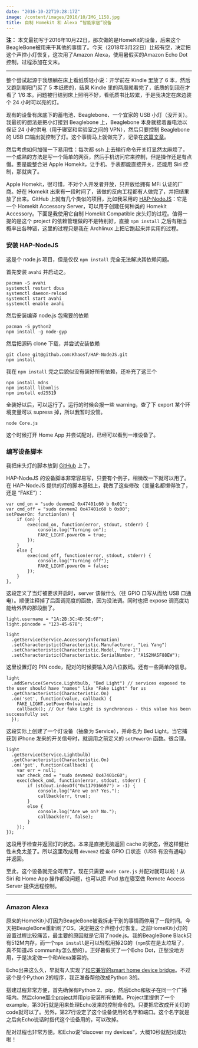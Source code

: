 ```yaml
---
date: "2016-10-22T19:28:17Z"
image: /content/images/2016/10/IMG_1158.jpg
title: 自制 Homekit 和 Alexa “智能家居”设备
---
```


__注：__ 本文最初写于2016年10月22日，那次做的是HomeKit的设备，后来这个BeagleBone被用来干其他的事情了。今天（2018年3月22日）比较有空，决定把这个声控小灯恢复，这次用了Amazon Alexa，使用暑假买的Amazon Echo Dot控制，过程添加在文末。

---

整个尝试起源于我想躺在床上看纸质轻小说：开学前在 Kindle 里放了 6 本，然后又跑到朝阳门买了 5 本纸质的，结果 Kindle 里的两周就看完了，纸质的到现在才看了 1/6 本。问题被归结到床上照明不好，看纸质书比较累，于是我决定在床边装个 24 小时可以亮的灯。

现有的设备有床底下的蓄电池、Beaglebone、一个宜家的 USB 小灯（没开关）。我最初的想法是把小灯接到 Beaglebone 上，Beaglebone 本身就接着蓄电池以保证 24 小时供电（用于寝室和实验室之间的 VPN），然后只要控制 Beaglebone 的 USB 口输出就控制了灯。这个事情马上就做完了，记录在[这篇文章](https://blog.yangl1996.com/control-beaglebone-black-usb-power-output/)。

然后考虑如何加强一下易用性：每次都 ssh 上去输行命令开关灯显然太麻烦了，一个成熟的方法是写一个简单的网页，然后手机访问它来控制，但是操作还是有点慢。要是能整合进 Apple Homekit，让手机、手表都能直接开关，还能用 Siri 控制，那就爽了。

Apple Homekit，很可惜，不对个人开发者开放，只开放给拥有 MFi 认证的厂商。好在 Homekit 出来有一段时间了，该做的反向工程都有人做完了，并把结果放了出来。GitHub 上就有几个类似的项目，比如我采用的 [HAP-NodeJS](https://github.com/KhaosT/HAP-NodeJS)：它是一个 Homekit Accessory Server，可以用于创建任何种类的 Homekit Accessory。下面是我使用它自制 Homekit Compatible 床头灯的过程。值得一提的是这个 project 的依赖管理做的不是特别好，直接 `npm install` 之后有相当概率出各种错，这里的过程只是我在 Archlinux 上把它跑起来并实用的过程。

### 安装 HAP-NodeJS

这是个 node.js 项目，但是仅仅 `npm install` 完全无法解决其依赖问题。

首先安装 `avahi` 并启动之。

```
pacman -S avahi
systemctl restart dbus
systemctl daemon-reload
systemctl start avahi
systemctl enable avahi 
```

然后安装编译 node.js 包需要的依赖

```
pacman -S python2
npm install -g node-gyp
```

然后把源码 clone 下载，并尝试安装依赖

```
git clone git@github.com:KhaosT/HAP-NodeJS.git
npm install
```

我在 `npm install` 完之后貌似没有装好所有依赖，还补充了这三个

```
npm install mdns
npm install libxmljs
npm install ed25519
```

全装好以后，可以运行了。运行的时候会报一些 warning，查了下 export 某个环境变量可以 supress 掉，所以我暂时没管。

```
node Core.js
```

这个时候打开 Home App 并尝试配对，已经可以看到一堆设备了。

### 编写设备脚本

我把床头灯的脚本放到 [GitHub](https://github.com/yangl1996/hap-nodejs-accessories/tree/master) 上了。

HAP-NodeJS 的设备脚本非常容易写，只要有个例子，稍微改一下就可以用了。在 HAP-NodeJS 提供的灯的脚本基础上，我做了这些修改（变量名都懒得改了，还是 “FAKE”）：

```
var cmd_on = "sudo devmem2 0x47401c60 b 0x01";
var cmd_off = "sudo devmem2 0x47401c60 b 0x00";
setPowerOn: function(on) { 
    if (on) {
        exec(cmd_on, function(error, stdout, stderr) {
            console.log("Turning on");
            FAKE_LIGHT.powerOn = true;
        });
    }
    else {
        exec(cmd_off, function(error, stdout, stderr) {
            console.log("Turning off");
            FAKE_LIGHT.powerOn = false;
        });
    }
},
```

这段定义了当灯被要求开启时，server 该做什么（往 GPIO 口写从而给 USB 口通电）。顺便注释掉了后面调亮度的函数，因为没法调。同时也把 expose 调亮度功能给外界的那段删了。

```
light.username = "1A:2B:3C:4D:5E:6F";
light.pincode = "123-45-678";

light
  .getService(Service.AccessoryInformation)
  .setCharacteristic(Characteristic.Manufacturer, "Lei Yang")
  .setCharacteristic(Characteristic.Model, "Rev-1")
  .setCharacteristic(Characteristic.SerialNumber, "A1S2NASF88EW");
```

这里设置灯的 PIN code，配对的时候要输入的八位数码。还有一些简单的信息。

```
light
  .addService(Service.Lightbulb, "Bed Light") // services exposed to the user should have "names" like "Fake Light" for us
  .getCharacteristic(Characteristic.On)
  .on('set', function(value, callback) {
    FAKE_LIGHT.setPowerOn(value);
    callback(); // Our fake Light is synchronous - this value has been successfully set
  });
```

这段实际上创建了一个灯设备（抽象为 Service），并命名为 Bed Light。当它捕获到 iPhone 发来的开关信号时，就调用之前定义的
`setPowerOn` 函数。很合理。

```
light
  .getService(Service.Lightbulb)
  .getCharacteristic(Characteristic.On)
  .on('get', function(callback) {
    var err = null; 
    var check_cmd = "sudo devmem2 0x47401c60";
    exec(check_cmd, function(error, stdout, stderr) {
        if (stdout.indexOf("0x117916697") > -1) { 
            console.log("Are we on? Yes.");
            callback(err, true);
        }
        else {
            console.log("Are we on? No.");
            callback(err, false);
        }
    });
});
```

这段用于检查并返回灯的状态。本来是直接无脑返回 cache 的状态，但这样健壮性未免太差了。所以这里改成用 `devmem2` 检查 GPIO 口状态（USB 有没有通电）并返回。

至此，这个设备就完全可用了。现在只需要 `node Core.js` 并配对就可以啦！从 Siri 和 Home App 操作都没问题，也可以把 iPad 放在寝室做 Remote Access Server 提供远程控制。

---

### Amazon Alexa

原来的HomeKit小灯因为BeagleBone被我拆走干别的事情而停用了一段时间。今天把BeagleBone重新刷了OS，决定把这个声控小灯恢复。之前HomeKit小灯的设置过程比较痛苦，最主要的原因就是它用了node.js。我的BeagleBone Black只有512M内存，而一个`npm install`是可以轻松用掉2G的（`npm`实在是太垃圾了，真不知道JS community怎么想的）。正好暑假买了一个Echo Dot，正愁没地方用，于是决定做一个和Alexa兼容的。

Echo出来这么久，早就有人实现了[和它兼容的smart home device bridge](https://github.com/toddmedema/echo)。不过这个是个Python 2的程序，我正准备帮他改成Python 3的。

搭建过程非常方便，首先确保有Python 2、pip，然后Echo和板子在同一个广播域内。然后clone[那个project](https://github.com/toddmedema/echo)并用pip安装所有依赖。Project里提供了一个example，第30行就是用来处理Echo发来的控制命令的。只要把它改成开关灯的code就可以了。另外，第27行设定了这个设备使用的名字和端口。这个名字就是之后向Echo说话时指代这个设备用的，可以改掉。

配对过程也非常方便。和Echo说“discover my devices”，大概10秒就配对成功啦！